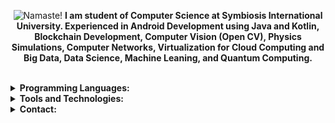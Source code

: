 <p align="center">
    <img src="https://i.ibb.co/F7K3p5N/amannirala13-namaste-light.jpg" alt="Namaste!"/>
    <strong>I am student of Computer Science at Symbiosis International University. Experienced in Android Development using Java and Kotlin, Blockchain Development, Computer Vision (Open CV), Physics Simulations, Computer Networks, Virtualization for Cloud Computing and Big Data, Data Science, Machine Leaning, and Quantum Computing.</strong>
</p><br>


 <details>
    <summary><strong>Programming Languages:</strong></summary>
     <ul><li><img src="https://i.ibb.co/Z243jtW/java.png" alt="java" border="0"> Java</li><li><img src="https://i.ibb.co/8BvfsCp/kotlin.png" alt="kotlin" border="0"> Kotlin</li><li><img src="https://i.ibb.co/sqwPMvX/python.png" alt="python" border="0"> Python</li><li><img src="https://img.icons8.com/color/24/000000/c-programming.png"/> C</li><li><img src="https://img.icons8.com/color/24/000000/c-plus-plus-logo.png"/> C++</li><li><img src="https://i.ibb.co/gTdhjV3/matlab.png"/> Matlab</li><li><img src="https://i.ibb.co/P9K1CDZ/c-sharp.png"/> C#</li><li><img src="https://i.ibb.co/hBz8LSr/q-sharp.png"/> Q#</li><li><img src="https://img.icons8.com/color/24/000000/javascript.png"/> JavaScript</li><li><img src="https://img.icons8.com/color/24/000000/typescript.png"/> TypeScript</li><li><img src="https://i.ibb.co/GpjMcGZ/dart.png" alt="dart" border="0"> Dart</li><li><img src="https://img.icons8.com/fluent/24/000000/console.png"/> Shell</li><li><img src="https://img.icons8.com/color/24/000000/html-5.png"/> HTML</li><li><img src="https://img.icons8.com/color/24/000000/css3.png"/> CSS</li><li><img src="https://img.icons8.com/color/24/000000/json--v1.png"/> Json</li><li><img src="https://img.icons8.com/ios-filled/24/000000/mysql-logo.png"/> SQL</li></ul>
        </details>
 <details>
    <summary><strong>Tools and Technologies:</strong></summary>
     <ul><li><img src="https://img.icons8.com/fluent/24/000000/android-os.png"/> Android SDK</li><li><img src="https://img.icons8.com/color/24/000000/spring-logo.png"/> Spring Boot</li><li><img src="https://i.ibb.co/gTdhjV3/matlab.png"/> Matlab</li><li><img src="https://img.icons8.com/color/24/000000/ibm.png"/> Qiskit</li><li><img src="https://img.icons8.com/ios-filled/24/000000/physics.png"/> Physics Simulation</li><li><img src="https://i.ibb.co/f2Svrpk/opencv.png" alt="opencv" border="0"> OpenCV</li><li><img src="https://img.icons8.com/color/24/000000/google-logo.png"/> Tesseract OCR</li><li><img src="https://i.ibb.co/r2GsFdp/jupyter.png" alt="jupyter" border="0"> Jupyter Notebook</li><li><img src="https://img.icons8.com/color/24/000000/network-card.png"/> Network Programming</li><li><img src="https://img.icons8.com/color/24/000000/raspberry-pi.png"/> Raspberry Pi</li><li><img src="https://img.icons8.com/ios-filled/24/000000/unity.png"/> Unity</li><li><img src="https://img.icons8.com/color/24/000000/git.png"/> Git</li><li><img src="https://img.icons8.com/ios-glyphs/24/000000/github.png"/> GitHub</li><li><img src="https://img.icons8.com/color/24/000000/amazon-web-services.png"/> AWS Could</li><li><img src="https://img.icons8.com/color/24/000000/google-cloud-platform.png"/> GCP Cloud</li><li><img src="https://img.icons8.com/color/24/000000/firebase.png"/> Firebase</li><li><img src="https://img.icons8.com/color/24/000000/docker.png"/> Docker</li><li><img src="https://img.icons8.com/fluent/24/000000/blockchain-new-logo.png"/> Blockchain</li><li><img src="https://i.ibb.co/n7nNkTC/arcore.png" alt="arcore" border="0"> AR Core</li><li><img src="https://i.ibb.co/Bc9Kh8r/Vuforia.png" alt="Vuforia" border="0"> Vuforia</li><li><img src="https://img.icons8.com/ios-filled/24/000000/sandbox.png"/> Virtualization</li><li><img src="https://img.icons8.com/cotton/24/000000/cloud-computing.png"/> Cloud Computing</li><li><img src="https://img.icons8.com/fluent/24/000000/database.png"/> Big Data</li><li><img src="https://img.icons8.com/color/24/000000/hadoop-distributed-file-system.png"/> Hadoop</li></ul>
        </details>  
 <details>
    <summary><strong>Contact:</strong></summary>
     <ul><li><a href="https://www.amannirala.com"><img src="https://img.icons8.com/fluent/24/000000/domain.png"/> Website</a></li><li><a href="https://www.linkedin.com/in/amannirala13"><img src="https://img.icons8.com/color/24/000000/linkedin.png"/> LinkedIn</a><li><a href="https://www.instagram.com/amannirala13"><img src="https://img.icons8.com/fluent/24/000000/instagram-new.png"/> Instagram</a></li><li><a href="https://www.facebook.com/amannirala13"><img src="https://img.icons8.com/fluent/24/000000/facebook-new.png"/> Facebook</a></li><li><a href="https://www.twitter.com/amannirala13"><img src="https://img.icons8.com/fluent/24/000000/twitter.png"/> Twitter</a></li></ul</details>


<!--<a href="https://icons8.com/icon/91869/cloud-computing">Cloud Computing icon by Icons8</a> <a href="https://icons8.com/icon/KZHjwwenS7oK/database">Database icon by Icons8</a><a href="https://icons8.com/icon/69132/hadoop-distributed-file-system"> Hadoop Distributed File System icon by Icons8</a>
**amannirala13/amannirala13** is a ✨ _special_ ✨ repository because its `README.md` (this file) appears on your GitHub profile.

Here are some ideas to get you started:

- 🔭 I’m currently working on ...
- 🌱 I’m currently learning ...
- 👯 I’m looking to collaborate on ...
- 🤔 I’m looking for help with ...
- 💬 Ask me about ...
- 📫 How to reach me: ...
- 😄 Pronouns: ...
- ⚡ Fun fact: ...
-->
